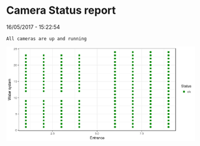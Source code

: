 Camera Status report
================
16/05/2017 - 15:22:54

    All cameras are up and running

![](camreport_files/figure-markdown_github/unnamed-chunk-2-1.png)
